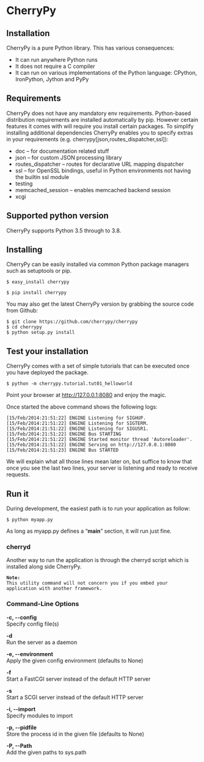 # CherryPy

## Installation
CherryPy is a pure Python library. This has various consequences:

  - It can run anywhere Python runs
  - It does not require a C compiler
  - It can run on various implementations of the Python language: CPython, IronPython, Jython and PyPy

## Requirements
CherryPy does not have any mandatory env requirements. Python-based distribution requirements are installed automatically by pip. However certain features it comes with will require you install certain packages. To simplify installing additional dependencies CherryPy enables you to specify extras in your requirements (e.g. cherrypy[json,routes_dispatcher,ssl]):

  - doc – for documentation related stuff
  - json – for custom JSON processing library
  - routes_dispatcher – routes for declarative URL mapping dispatcher
  - ssl – for OpenSSL bindings, useful in Python environments not having the builtin ssl module
  - testing
  - memcached_session – enables memcached backend session
  - xcgi

## Supported python version
CherryPy supports Python 3.5 through to 3.8.

## Installing
CherryPy can be easily installed via common Python package managers such as setuptools or pip.
  
<pre><code>$ easy_install cherrypy</pre></code>
<pre><code>$ pip install cherrypy</pre></code>

You may also get the latest CherryPy version by grabbing the source code from Github:

<pre><code>$ git clone https://github.com/cherrypy/cherrypy
$ cd cherrypy
$ python setup.py install
</pre></code>

## Test your installation
CherryPy comes with a set of simple tutorials that can be executed once you have deployed the package.

<pre><code>$ python -m cherrypy.tutorial.tut01_helloworld</pre></code>

Point your browser at http://127.0.0.1:8080 and enjoy the magic.

Once started the above command shows the following logs:

<pre><code>[15/Feb/2014:21:51:22] ENGINE Listening for SIGHUP.
[15/Feb/2014:21:51:22] ENGINE Listening for SIGTERM.
[15/Feb/2014:21:51:22] ENGINE Listening for SIGUSR1.
[15/Feb/2014:21:51:22] ENGINE Bus STARTING
[15/Feb/2014:21:51:22] ENGINE Started monitor thread 'Autoreloader'.
[15/Feb/2014:21:51:22] ENGINE Serving on http://127.0.0.1:8080
[15/Feb/2014:21:51:23] ENGINE Bus STARTED</pre></code>

We will explain what all those lines mean later on, but suffice to know that once you see the last two lines, your server is listening and ready to receive requests.

## Run it
During development, the easiest path is to run your application as follow:

<pre><code>$ python myapp.py</pre></code>

As long as myapp.py defines a “__main__” section, it will run just fine.

### cherryd
Another way to run the application is through the cherryd script which is installed along side CherryPy.

<pre><code><strong>Note:</strong>
This utility command will not concern you if you embed your application with another framework.</pre></code>

### Command-Line Options
<strong>-c, --config</strong><br>
Specify config file(s)

<strong>-d</strong><br>
Run the server as a daemon

<strong>-e, --environment</strong><br>
Apply the given config environment (defaults to None)

<strong>-f</strong><br>
Start a FastCGI server instead of the default HTTP server

<strong>-s</strong><br>
Start a SCGI server instead of the default HTTP server

<strong>-i, --import</strong><br>
Specify modules to import

<strong>-p, --pidfile</strong><br>
Store the process id in the given file (defaults to None)

<strong>-P, --Path</strong><br>
Add the given paths to sys.path
